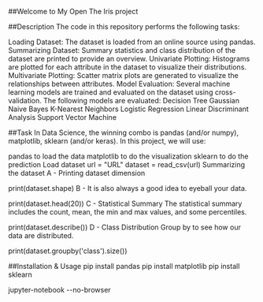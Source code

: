 ##Welcome to My Open The Iris project

##Description
The code in this repository performs the following tasks:

Loading Dataset: The dataset is loaded from an online source using pandas.
Summarizing Dataset: Summary statistics and class distribution of the dataset are printed to provide an overview.
Univariate Plotting: Histograms are plotted for each attribute in the dataset to visualize their distributions.
Multivariate Plotting: Scatter matrix plots are generated to visualize the relationships between attributes.
Model Evaluation: Several machine learning models are trained and evaluated on the dataset using cross-validation. The following models are evaluated:
Decision Tree
Gaussian Naive Bayes
K-Nearest Neighbors
Logistic Regression
Linear Discriminant Analysis
Support Vector Machine

##Task
In Data Science, the winning combo is pandas (and/or numpy), matplotlib, sklearn (and/or keras). In this project, we will use:

pandas to load the data matplotlib to do the visualization sklearn to do the prediction Load dataset url = "URL" dataset = read_csv(url) Summarizing the dataset A - Printing dataset dimension

print(dataset.shape) B - It is also always a good idea to eyeball your data.

print(dataset.head(20)) C - Statistical Summary The statistical summary includes the count, mean, the min and max values, and some percentiles.

print(dataset.describe()) D - Class Distribution Group by to see how our data are distributed.

print(dataset.groupby('class').size())

##Installation & Usage
pip install pandas pip install matplotlib pip install sklearn

jupyter-notebook --no-browser
